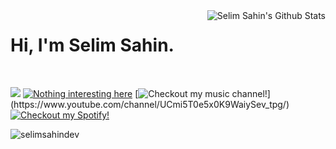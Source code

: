 
<img align="right" src="https://github-readme-stats.vercel.app/api?username=selimsahindev&show_icons=true&locale=en" alt="Selim Sahin's Github Stats" />

# Hi, I'm Selim Sahin.

<br />

[![](https://img.shields.io/badge/linkedin-%230077B5.svg?&style=for-the-badge&logo=linkedin&logoColor=white)](https://www.linkedin.com/in/selim-sahin/)
[![Nothing interesting here](https://img.shields.io/badge/instagram-%23E4405F.svg?&style=for-the-badge&logo=instagram&logoColor=white)](https://instagram.com/_selimsahin)
[![Checkout my music channel!](https://img.shields.io/badge/youtube-%23D92929.svg?&style=for-the-badge&logo=youtube&logoColor=white")](https://www.youtube.com/channel/UCmi5T0e5x0K9WaiySev_tpg/)
[![Checkout my Spotify!](https://img.shields.io/badge/spotify-%2305B055.svg?&style=for-the-badge&logo=spotify&logoColor=white)](https://open.spotify.com/artist/1tG7qanMNGFhLdSHX6gNwo?si=JXNM6TH1SXSTGLoXSpXIvw/)

<p><img align="left" src="https://komarev.com/ghpvc/?username=selimsahindev&label=Profile%20views&color=0e75b6&style=flat" alt="selimsahindev" /></p>
